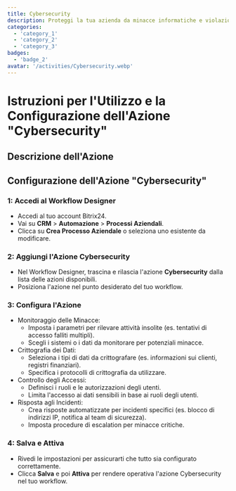 ```yaml
---
title: Cybersecurity
description: Proteggi la tua azienda da minacce informatiche e violazioni dei dati.
categories: 
  - 'category_1'
  - 'category_2'
  - 'category_3'
badges: 
  - 'badge_2'
avatar: '/activities/Cybersecurity.webp'
---
```

# Istruzioni per l'Utilizzo e la Configurazione dell'Azione "Cybersecurity"

## Descrizione dell'Azione

## **Configurazione dell'Azione "Cybersecurity"**

### 1: Accedi al Workflow Designer
- Accedi al tuo account Bitrix24.
- Vai su **CRM** > **Automazione** > **Processi Aziendali**.
- Clicca su **Crea Processo Aziendale** o seleziona uno esistente da modificare.

### 2: Aggiungi l'Azione Cybersecurity
- Nel Workflow Designer, trascina e rilascia l'azione **Cybersecurity** dalla lista delle azioni disponibili.
- Posiziona l'azione nel punto desiderato del tuo workflow.

### 3: Configura l'Azione
- Monitoraggio delle Minacce:
  - Imposta i parametri per rilevare attività insolite (es. tentativi di accesso falliti multipli).
  - Scegli i sistemi o i dati da monitorare per potenziali minacce.
- Crittografia dei Dati:
  - Seleziona i tipi di dati da crittografare (es. informazioni sui clienti, registri finanziari).
  - Specifica i protocolli di crittografia da utilizzare.
- Controllo degli Accessi:
  - Definisci i ruoli e le autorizzazioni degli utenti.
  - Limita l'accesso ai dati sensibili in base ai ruoli degli utenti.
- Risposta agli Incidenti:
  - Crea risposte automatizzate per incidenti specifici (es. blocco di indirizzi IP, notifica al team di sicurezza).
  - Imposta procedure di escalation per minacce critiche.

### 4: Salva e Attiva
- Rivedi le impostazioni per assicurarti che tutto sia configurato correttamente.
- Clicca **Salva** e poi **Attiva** per rendere operativa l'azione Cybersecurity nel tuo workflow.